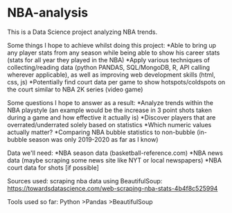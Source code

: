 # NBA-analysis

This is a Data Science project analyzing NBA trends.

Some things I hope to achieve whilst doing this project:
*Able to bring up any player stats from any season while being able to show his career stats (stats for all year they played in the NBA)
*Apply various techniques of collecting/reading data (python PANDAS, SQL/MongoDB, R, API calling wherever applicable), as well as improving web development skills (html, css, js)
*Potentially find court data per game to show hotspots/coldspots on the court similar to NBA 2K series (video game)

Some questions I hope to answer as a result:
*Analyze trends within the NBA playstyle (an example would be the increase in 3 point shots taken during a game and how effective it actually is)
*Discover players that are overrated/underrated solely based on statistics
*Which numeric values actually matter?
*Comparing NBA bubble statistics to non-bubble (in-bubble season was only 2019-2020 as far as I know)


Data we'll need:
*NBA season data (basketball-reference.com)
*NBA news data (maybe scraping some news site like NYT or local newspapers)
*NBA court data for shots [if possible]

Sources used:
scraping nba data using BeautifulSoup: https://towardsdatascience.com/web-scraping-nba-stats-4b4f8c525994

Tools used so far:
Python
    >Pandas
    >BeautifulSoup